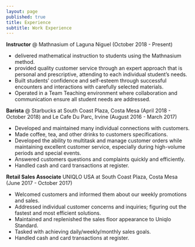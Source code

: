 ```yaml
---
layout: page
published: true
title: Experience
subtitle: Work Experience
---
```

						                                
**Instructor** @ Mathnasium of Laguna Niguel (October 2018 - Present)
- delivered mathematical instruction to students using the Mathnasium method.
- provided quality customer service through an expert approach that is personal and prescriptive,  		attending to each individual student’s needs. 
- Built students’ confidence and self-esteem through successful encounters and interactions with carefully selected materials. 
- Operated in a Team Teaching environment where collaboration and communication ensure all student needs are addressed. 



**Barista** @ Starbucks at South Coast Plaza, Costa Mesa (April 2018 - October 2018)               and Le Cafe Du Parc, Irvine (August 2016 - March 2017)			                         	     
- Developed and maintained many individual connections with customers.
- Made coffee, tea, and other drinks to customers specifications.
- Developed the ability to multitask and manage customer orders while maintaining excellent customer service, especially during high-volume periods and special events.
- Answered customers questions and complaints quickly and efficiently.
- Handled cash and card transactions at register. 



**Retail Sales Associate** UNIQLO USA at South Coast Plaza, Costa Mesa
(June 2017 - October 2017)					
- Welcomed customers and informed them about our weekly promotions and sales.
- Addressed individual customer concerns and inquiries; figuring out the fastest and most efficient solutions. 
- Maintained and replenished the sales floor appearance to Uniqlo Standard.
- Tasked with achieving daily/weekly/monthly sales goals. 
- Handled cash and card transactions at register.
